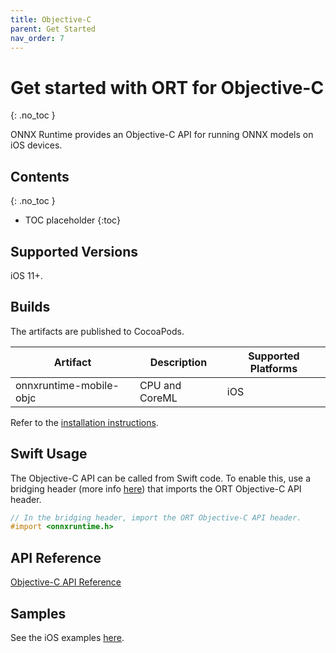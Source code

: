 ```yaml
---
title: Objective-C
parent: Get Started
nav_order: 7
---
```

# Get started with ORT for Objective-C
{: .no_toc }

ONNX Runtime provides an Objective-C API for running ONNX models on iOS devices.

## Contents
{: .no_toc }

* TOC placeholder
{:toc}

## Supported Versions

iOS 11+.

## Builds

The artifacts are published to CocoaPods.

| Artifact | Description | Supported Platforms |
|-|-|-|
| onnxruntime-mobile-objc | CPU and CoreML | iOS |

Refer to the [installation instructions](../install/index.md#install-on-ios).

## Swift Usage

The Objective-C API can be called from Swift code.
To enable this, use a bridging header (more info [here](https://developer.apple.com/documentation/swift/importing-objective-c-into-swift)) that imports the ORT Objective-C API header.

```objectivec
// In the bridging header, import the ORT Objective-C API header.
#import <onnxruntime.h>
```

## API Reference

[Objective-C API Reference](../api/objectivec/index.html)

## Samples

See the iOS examples [here](https://github.com/microsoft/onnxruntime-inference-examples/tree/main/mobile).